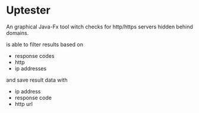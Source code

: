 # Uptester
An graphical Java-Fx tool witch checks for http/https servers hidden behind domains.

is able to filter results based on
- response codes
- http 
- ip addresses

and save result data with

- ip address
- response code
- http url

